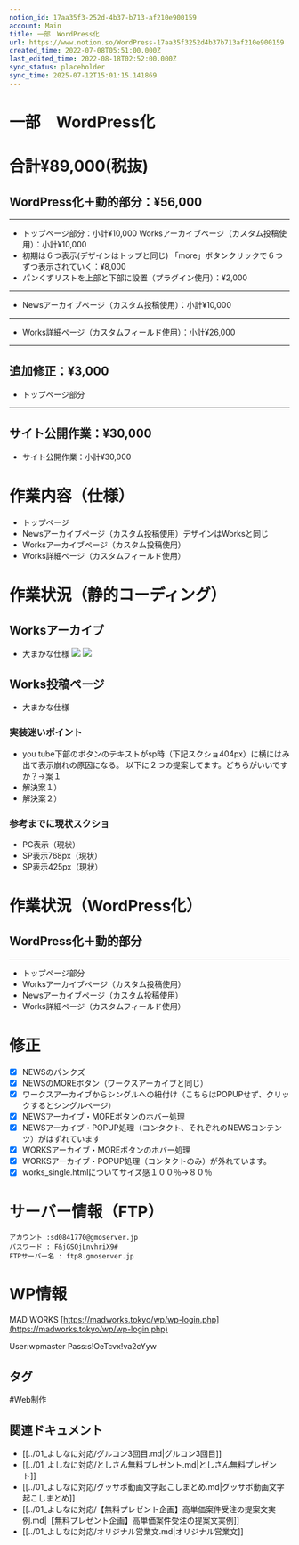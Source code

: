 ```yaml
---
notion_id: 17aa35f3-252d-4b37-b713-af210e900159
account: Main
title: 一部　WordPress化
url: https://www.notion.so/WordPress-17aa35f3252d4b37b713af210e900159
created_time: 2022-07-08T05:51:00.000Z
last_edited_time: 2022-08-18T02:52:00.000Z
sync_status: placeholder
sync_time: 2025-07-12T15:01:15.141869
---
```

# 一部　WordPress化

  # 合計¥89,000(税抜)
  ## WordPress化＋動的部分：¥56,000
  ---
  - トップページ部分：小計¥10,000
  Worksアーカイブページ（カスタム投稿使用）：小計¥10,000
  - 初期は６つ表示(デザインはトップと同じ)
「more」ボタンクリックで６つずつ表示されていく：¥8,000
  - パンくずリストを上部と下部に設置（プラグイン使用）：¥2,000
  ---
  - Newsアーカイブページ（カスタム投稿使用）：小計¥10,000
  ---
  - Works詳細ページ（カスタムフィールド使用）：小計¥26,000
  ---
  ## 追加修正：¥3,000
  - トップページ部分
  ---
  ## サイト公開作業：¥30,000
  - サイト公開作業：小計¥30,000
  
# 作業内容（仕様）
  - トップページ
  - Newsアーカイブページ（カスタム投稿使用）デザインはWorksと同じ
  - Worksアーカイブページ（カスタム投稿使用）
  - Works詳細ページ（カスタムフィールド使用）
# 作業状況（静的コーディング）
  ## Worksアーカイブ
  - 大まかな仕様
  ![](https://prod-files-secure.s3.us-west-2.amazonaws.com/736adce6-a3a4-4a64-9f74-d9aa055c96d2/f1df4fa2-db46-4ac8-bdbb-2c13f8ecd550/%E3%82%B9%E3%82%AF%E3%83%AA%E3%83%BC%E3%83%B3%E3%82%B7%E3%83%A7%E3%83%83%E3%83%88_2022-07-13_13.58.26.png?X-Amz-Algorithm=AWS4-HMAC-SHA256&X-Amz-Content-Sha256=UNSIGNED-PAYLOAD&X-Amz-Credential=ASIAZI2LB466TZH6RATY%2F20250719%2Fus-west-2%2Fs3%2Faws4_request&X-Amz-Date=20250719T051737Z&X-Amz-Expires=3600&X-Amz-Security-Token=IQoJb3JpZ2luX2VjEIT%2F%2F%2F%2F%2F%2F%2F%2F%2F%2FwEaCXVzLXdlc3QtMiJIMEYCIQDfA1jKzQejVvQUK6tzYE1ERo%2FoyDnZLp9vHMFDf8qtkQIhANL3r4goJsD666lA4mxl46cpoHHsWqRaTbWD1aFlv%2BMFKogECJ3%2F%2F%2F%2F%2F%2F%2F%2F%2F%2FwEQABoMNjM3NDIzMTgzODA1IgxqX%2B0EIShnuHmhIdQq3APM4sOTDsSL3wXbNzVI91OXKy762SQd8bkfWGRr4mmrvRhSyQCd9yZohJaHK6ZxjbiHpXo2QLdT%2F70wi0dYsa1fu9%2Ff5EyKneIFGPCuZJsgBcGlfG3AQ6Dds4spHr4sma4ErdUnuEbqrcUO2fWzoP7l2bMiIdMYWGmd6VzpnrfMGsZBpMzE2CtltC3FFpAoRf6vi6Rhn%2FXH3d4jTpSm0mlHio6zBvFYX73rvcfijhoJ4fRx3l52xxkvUHtn6N5suGMuGpr1gtrmTxc4PC8KO2ySSaQPeA11v5C%2B%2BAB7uIdabvZf7vqT%2Fl39sI5HO5%2F2NMnC8tPrCHaGMS33%2FcjMudF31vpBUH36vo%2Flu3RX3O7WPkPOb0RNFLqplImNpB5ptZC%2FZ3%2FCkDqdv6CAyVfMePhBFZch5mhjo5fFfIKX05I1JmoBl1Kf9Jg1vulNTY6ICrrVxkfbXa8BI3R5XJYt44gXJS7Hmv8MkIEtKRsPLC56dLVTfk%2B41%2Fut7FJf4lE5h%2Bf0wL%2BkLPWJXIDUnrHiHikxAIhVSN4%2FcFCYCeIhswp9xulVGHn77lHeqX38vpmayiasKS9kMzkOmlY1pv%2BXM15fELEWbLQDQQp9AQZuT060zjxYM9N8SimgTwZnHDCVquzDBjqkAQWD%2Bifs9%2BU7fkSBQeKWiftOOjGvqrA%2FrxJ8j83V6Vkp3IDkeCR6e%2BvQWxzXJlvW5vijxUseQG3XWcpuWGFVyD%2FRz9nhRoQNbSaUJHB%2FSsVLeMrA6eThkn0%2Fo0XqBzfsAhU3uLRAdJGdI%2BePdrMqAwmQ5TnXQg7T4Rz95RNUF%2BByoS%2BSYKFbHVwTibKIxkuzmVMFpfDO%2F0PlEP%2FQXk6Uxblw0kDE&X-Amz-Signature=42cef8d9d8d29da329d785583b297d5b6b62d3c440db19cb268fec163fc80ea2&X-Amz-SignedHeaders=host&x-amz-checksum-mode=ENABLED&x-id=GetObject)
  ![](https://prod-files-secure.s3.us-west-2.amazonaws.com/736adce6-a3a4-4a64-9f74-d9aa055c96d2/acbf8d58-1ab3-4d92-80cf-b5258798087d/%E3%82%B9%E3%82%AF%E3%83%AA%E3%83%BC%E3%83%B3%E3%82%B7%E3%83%A7%E3%83%83%E3%83%88_2022-07-13_13.59.02.png?X-Amz-Algorithm=AWS4-HMAC-SHA256&X-Amz-Content-Sha256=UNSIGNED-PAYLOAD&X-Amz-Credential=ASIAZI2LB466TZH6RATY%2F20250719%2Fus-west-2%2Fs3%2Faws4_request&X-Amz-Date=20250719T051737Z&X-Amz-Expires=3600&X-Amz-Security-Token=IQoJb3JpZ2luX2VjEIT%2F%2F%2F%2F%2F%2F%2F%2F%2F%2FwEaCXVzLXdlc3QtMiJIMEYCIQDfA1jKzQejVvQUK6tzYE1ERo%2FoyDnZLp9vHMFDf8qtkQIhANL3r4goJsD666lA4mxl46cpoHHsWqRaTbWD1aFlv%2BMFKogECJ3%2F%2F%2F%2F%2F%2F%2F%2F%2F%2FwEQABoMNjM3NDIzMTgzODA1IgxqX%2B0EIShnuHmhIdQq3APM4sOTDsSL3wXbNzVI91OXKy762SQd8bkfWGRr4mmrvRhSyQCd9yZohJaHK6ZxjbiHpXo2QLdT%2F70wi0dYsa1fu9%2Ff5EyKneIFGPCuZJsgBcGlfG3AQ6Dds4spHr4sma4ErdUnuEbqrcUO2fWzoP7l2bMiIdMYWGmd6VzpnrfMGsZBpMzE2CtltC3FFpAoRf6vi6Rhn%2FXH3d4jTpSm0mlHio6zBvFYX73rvcfijhoJ4fRx3l52xxkvUHtn6N5suGMuGpr1gtrmTxc4PC8KO2ySSaQPeA11v5C%2B%2BAB7uIdabvZf7vqT%2Fl39sI5HO5%2F2NMnC8tPrCHaGMS33%2FcjMudF31vpBUH36vo%2Flu3RX3O7WPkPOb0RNFLqplImNpB5ptZC%2FZ3%2FCkDqdv6CAyVfMePhBFZch5mhjo5fFfIKX05I1JmoBl1Kf9Jg1vulNTY6ICrrVxkfbXa8BI3R5XJYt44gXJS7Hmv8MkIEtKRsPLC56dLVTfk%2B41%2Fut7FJf4lE5h%2Bf0wL%2BkLPWJXIDUnrHiHikxAIhVSN4%2FcFCYCeIhswp9xulVGHn77lHeqX38vpmayiasKS9kMzkOmlY1pv%2BXM15fELEWbLQDQQp9AQZuT060zjxYM9N8SimgTwZnHDCVquzDBjqkAQWD%2Bifs9%2BU7fkSBQeKWiftOOjGvqrA%2FrxJ8j83V6Vkp3IDkeCR6e%2BvQWxzXJlvW5vijxUseQG3XWcpuWGFVyD%2FRz9nhRoQNbSaUJHB%2FSsVLeMrA6eThkn0%2Fo0XqBzfsAhU3uLRAdJGdI%2BePdrMqAwmQ5TnXQg7T4Rz95RNUF%2BByoS%2BSYKFbHVwTibKIxkuzmVMFpfDO%2F0PlEP%2FQXk6Uxblw0kDE&X-Amz-Signature=d13855656e22dc5779337627a865202f9e3f02fd4a7aaf818629d594cdf8e2b0&X-Amz-SignedHeaders=host&x-amz-checksum-mode=ENABLED&x-id=GetObject)
  ## Works投稿ページ
  - 大まかな仕様
  ### 実装迷いポイント
  - you tube下部のボタンのテキストがsp時（下記スクショ404px）に横にはみ出て表示崩れの原因になる。
以下に２つの提案してます。どちらがいいですか？→案１
  - 解決案１）
  - 解決案２）
  ### 参考までに現状スクショ
  - PC表示（現状）
  - SP表示768px（現状）
  - SP表示425px（現状）
  
# 作業状況（WordPress化）
  ## WordPress化＋動的部分
  ---
  - トップページ部分
  - Worksアーカイブページ（カスタム投稿使用）
  - Newsアーカイブページ（カスタム投稿使用）
  - Works詳細ページ（カスタムフィールド使用）
# 修正
  - [x] NEWSのパンクズ
  - [x] NEWSのMOREボタン（ワークスアーカイブと同じ）
  - [x] ワークスアーカイブからシングルへの紐付け（こちらはPOPUPせず、クリックするとシングルページ）
  - [x] NEWSアーカイブ・MOREボタンのホバー処理
  - [x] NEWSアーカイブ・POPUP処理（コンタクト、それぞれのNEWSコンテンツ）がはずれています
  - [x] WORKSアーカイブ・MOREボタンのホバー処理
  - [x] WORKSアーカイブ・POPUP処理（コンタクトのみ）が外れています。
  - [x] works_single.htmlについてサイズ感１００％→８０％
# サーバー情報（FTP）
```plain text
アカウント :sd0841770@gmoserver.jp
パスワード : F&jGSQjLnvhriX9#
FTPサーバー名 : ftp8.gmoserver.jp
```
# WP情報
MAD WORKS
[https://madworks.tokyo/wp/wp-login.php](https://madworks.tokyo/wp/wp-login.php)

User:wpmaster
Pass:s!OeTcvx!va2cYyw

## タグ

#Web制作 

## 関連ドキュメント

- [[../01_よしなに対応/グルコン3回目.md|グルコン3回目]]
- [[../01_よしなに対応/としさん無料プレゼント.md|としさん無料プレゼント]]
- [[../01_よしなに対応/グッサポ動画文字起こしまとめ.md|グッサポ動画文字起こしまとめ]]
- [[../01_よしなに対応/【無料プレゼント企画】高単価案件受注の提案文実例.md|【無料プレゼント企画】高単価案件受注の提案文実例]]
- [[../01_よしなに対応/オリジナル営業文.md|オリジナル営業文]]
